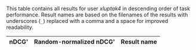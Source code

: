 This table contains all results for user *xluptak4* in descending order of task
performance.  Result names are based on the filenames of the results with
underscores (`_`) replaced with a comma and a space for improved readability.

| nDCG' | Random-normalized nDCG' | Result name |
|-------|-------------------------|:------------|
